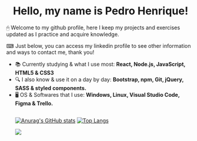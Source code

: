 <h1 align="center">Hello, my name is Pedro Henrique!</h1>
<p>🖱 Welcome to my github profile, here I keep my projects and exercises updated as I practice and acquire knowledge.</p>
<p>⌨ Just below, you can access my linkedin profile to see other information and ways to contact me, thank you!</p>

<ul>
  <li>📚 Currently studying & what I use most: <b>React, Node.js, JavaScript, HTML5 & CSS3</b></li>
  <li>🔍 I also know & use it on a day by day: <b>Bootstrap, npm, Git, jQuery, SASS & styled components.</b></li>
  <li>🖥 OS & Softwares that I use: <b>Windows, Linux, Visual Studio Code, Figma & Trello.</b></li>
</div>

##

[![Anurag's GitHub stats](https://github-readme-stats.vercel.app/api?username=pedro8811&hide=issues,contribs&theme=dark)](https://github.com/anuraghazra/github-readme-stats)
[![Top Langs](https://github-readme-stats.vercel.app/api/top-langs/?username=pedro8811)](https://github.com/anuraghazra/github-readme-stats)

<div style="display: flex" align="center">
<a href="https://www.linkedin.com/in/pedro-henrique-ferreira-matos-4b2b981b8/" target="_blank"><img src="https://img.shields.io/badge/-LinkedIn-%230077B5?style=for-the-badge&logo=linkedin&logoColor=white" target="_blank"></a>
</div>
